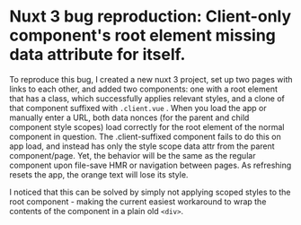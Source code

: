 # Nuxt 3 bug reproduction: Client-only component's root element missing data attribute for itself.

To reproduce this bug, I created a new nuxt 3 project, set up two pages with links to each other, and added two components: one with a root element that has a class, which successfully applies relevant styles, and a clone of that component suffixed with `.client.vue` . When you load the app or manually enter a URL, both data nonces (for the parent and child component style scopes) load correctly for the root element of the normal component in question. The .client-suffixed component fails to do this on app load, and instead has only the style scope data attr from the parent component/page. Yet, the behavior will be the same as the regular component upon file-save HMR or navigation between pages. As refreshing resets the app, the orange text will lose its style.

I noticed that this can be solved by simply not applying scoped styles to the root component - making the current easiest workaround to wrap the contents of the component in a plain old `<div>`.
